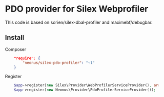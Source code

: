 # PDO provider for Silex Webprofiler

This code is based on sorien/silex-dbal-profiler and maximebf/debugbar.

## Install

Composer

```json
    "require": {
        "neonus/silex-pdo-profiler": "~1"
    }
```

Register

```php
    $app->register(new Silex\Provider\WebProfilerServiceProvider(), array(...));
    $app->register(new Neonus\Provider\PdoProfilerServiceProvider());
```